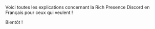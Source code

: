 Voici toutes les explications concernant la Rich Presence Discord en Français pour ceux qui veulent !

Bientôt !
